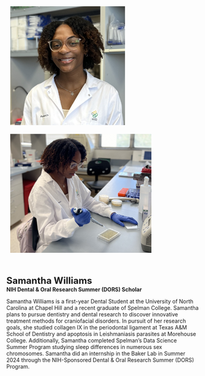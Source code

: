 <img src="/assets/images/homepage-general/samantha-headshot.jpg" width="300" height="310" style="display: inline; margin: 10px;" />  <img src="/assets/images/homepage-general/samantha-action.jpg" width="369" height="310" style="display: inline; margin: 10px;" />

<br/>


<span style="font-size:24px; font-weight: bold;">Samantha Williams</span>  
**NIH Dental & Oral Research Summer (DORS) Scholar**  

Samantha Williams is a first-year Dental Student at the University of North Carolina at Chapel Hill and a recent graduate of Spelman College. Samantha plans to pursue dentistry and dental research to discover innovative treatment methods for craniofacial disorders. In pursuit of her research goals, she studied collagen IX in the periodontal ligament at Texas A&M School of Dentistry and apoptosis in Leishmaniasis parasites at Morehouse College. Additionally, Samantha completed Spelman’s Data Science Summer Program studying sleep differences in numerous sex chromosomes. Samantha did an internship in the Baker Lab in Summer 2024 through the NIH-Sponsored Dental & Oral Research Summer (DORS) Program.
